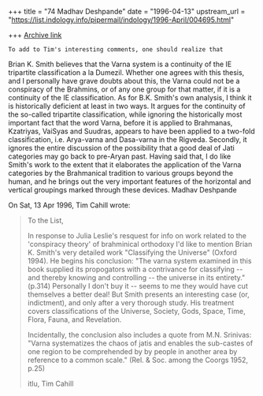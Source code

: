 +++
title = "74 Madhav Deshpande"
date = "1996-04-13"
upstream_url = "https://list.indology.info/pipermail/indology/1996-April/004695.html"

+++
[Archive link](https://list.indology.info/pipermail/indology/1996-April/004695.html)

	To add to Tim's interesting comments, one should realize that
Brian K.  Smith believes that the Varna system is a continuity of the IE
tripartite classification a la Dumezil.  Whether one agrees with this
thesis, and I personally have grave doubts about this, the Varna could not
be a conspiracy of the Brahmins, or of any one group for that matter, if
it is a continuity of the IE classification.  As for B.K. Smith's own
analysis, I think it is historically deficient at least in two ways.  It
argues for the continuity of the so-called tripartite classification,
while ignoring the historically most important fact that the word Varna,
before it is applied to Brahmanas, Kzatriyas, VaiSyas and Suudras, appears
to have been applied to a two-fold classification, i.e. Arya-varna and
Dasa-varna in the Rigveda.  Secondly, it ignores the entire discussion of
the possibility that a good deal of Jati categories may go back to
pre-Aryan past.  Having said that, I do like Smith's work to the extent
that it elaborates the application of the Varna categories by the
Brahmanical tradition to various groups beyond the human, and he brings
out the very important features of the horizontal and vertical groupings
marked through these devices.
	Madhav Deshpande

On Sat, 13 Apr 1996, Tim Cahill wrote:

> 
> To the List,
> 
>    In response to Julia Leslie's resquest for info on work related to the 
> 'conspiracy theory' of brahminical orthodoxy  I'd like to mention Brian K. 
> Smith's very detailed work "Classifying the Universe" (Oxford 1994). He 
> begins his conclusion: "The varna system examined in this book supplied 
> its propogators with a contrivance for classifying -- and thereby knowing 
> and controlling -- the universe in its entirety." (p.314) Personally I 
> don't buy it -- seems to me they would have cut themselves a better deal! 
> But Smith presents an interesting case (or, indictment), and only after a 
> very thorough study. His treatment covers classifications of the 
> Universe, Society, Gods, Space, Time, Flora, Fauna, and Revelation.
> 
>    Incidentally, the conclusion also includes a quote from M.N. Srinivas: 
> "Varna systematizes the chaos of jatis and enables the sub-castes of one 
> region to be comprehended by by people in another area by reference to a 
> common scale." (Rel. & Soc. among the Coorgs 1952, p.25) 
> 
> itlu,  Tim Cahill
> 
> 
> 
> 




